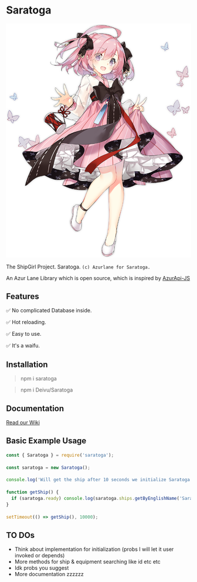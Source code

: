 # Saratoga
<p align="center">
  <img src="https://raw.githubusercontent.com/AzurAPI/azurapi-js-setup/master/images/skins/074/Hibiscusscented_Idol/image.png">
</p>

The ShipGirl Project. Saratoga. ``(c) Azurlane for Saratoga.``

An Azur Lane Library which is open source, which is inspired by [AzurApi-JS](https://github.com/AzurAPI/azurapi-js)

## Features

✅ No complicated Database inside.

✅ Hot reloading.

✅ Easy to use.

✅ It's a waifu.

## Installation

> npm i saratoga

> npm i Deivu/Saratoga

## Documentation

[Read our Wiki](https://github.com/Deivu/Saratoga/wiki)

## Basic Example Usage
```js
const { Saratoga } = require('saratoga');

const saratoga = new Saratoga();

console.log('Will get the ship after 10 seconds we initialize Saratoga');

function getShip() {
  if (saratoga.ready) console.log(saratoga.ships.getByEnglishName('Saratoga'));
}

setTimeout(() => getShip(), 10000);
```

## TO DOs
- Think about implementation for initialization (probs I will let it user invoked or depends)
- More methods for ship & equipment searching like id etc etc
- Idk probs you suggest
- More documentation zzzzzz